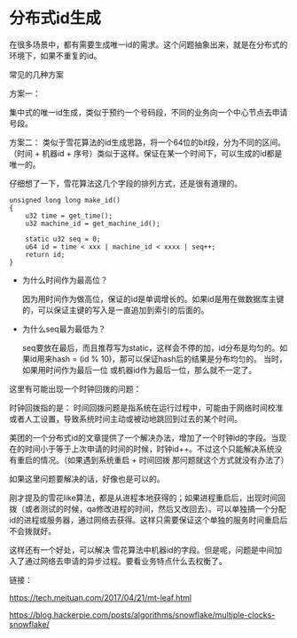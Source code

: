 # 分布式id生成

在很多场景中，都有需要生成唯一id的需求。这个问题抽象出来，就是在分布式的环境下，如果不重复的id。

常见的几种方案

方案一：

集中式的唯一id生成，类似于预约一个号码段，不同的业务向一个中心节点去申请号段。


方案二：
类似于雪花算法的id生成思路，将一个64位的bit段，分为不同的区间。（时间 + 机器id + 序号）类似于这样。保证在某一个时间下，可以生成的id都是唯一的。

仔细想了一下，雪花算法这几个字段的排列方式，还是很有道理的。

```
unsigned long long make_id()
{
    u32 time = get_time();
    u32 machine_id = get_machine_id();
    
    static u32 seq = 0;
    u64 id = time < xxx | machine_id < xxxx | seq++;
    return id;
}
```

* 为什么时间作为最高位？
   
   因为用时间作为做高位，保证的id是单调增长的。如果id是用在做数据库主键的，可以保证主键的写入是一直追加到索引的后面的。

* 为什么seq最为最低为？

    seq要放在最后，而且推荐写为static，这样会不停的加，id分布是均匀的。如果id用来hash = (id % 10)，那可以保证hash后的结果是分布均匀的。
    当时，如果用时间作为最后一位 或机器id作为最后一位，那么就不一定了。


这里有可能出现一个时钟回拨的问题：

时钟回拨指的是：
时间回拨问题是指系统在运行过程中，可能由于网络时间校准或者人工设置，导致系统时间主动或被动地跳回到过去的某个时间。

美团的一个分布式id的文章提供了一个解决办法，增加了一个时钟id的字段。当现在的时间小于等于上次申请的时间的时候，时钟id++。不过这个只能解决系统没有重启的情况。（如果遇到系统重启 + 时间回拨 那问题就这个方式就没有办法了）

如果这里问题要解决的话，好像也是可以的。

刚才提及的雪花like算法，都是从进程本地获得的；如果进程重启后，出现时间回拨（或者测试的时候，qa修改进程的时间，然后又改回去）。可以单独搞一个分配id的进程或服务器，通过网络去获得。这样只需要保证这个单独的服务时间重启后不会拨就好。

这样还有一个好处，可以解决 雪花算法中机器id的字段。但是呢，问题是中间加入了通过网络去申请的异步过程。要看业务特点什么去权衡了。

链接：

https://tech.meituan.com/2017/04/21/mt-leaf.html

https://blog.hackerpie.com/posts/algorithms/snowflake/multiple-clocks-snowflake/